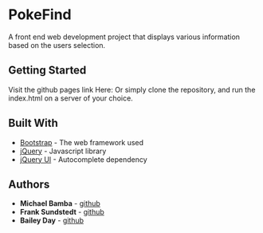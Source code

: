 # PokeFind

A front end web development project that displays various information based on the users selection.

## Getting Started

Visit the github pages link Here: 
Or simply clone the repository, and run the index.html on a server of your choice.

## Built With

* [Bootstrap](https://getbootstrap.com/) - The web framework used
* [jQuery](https://jquery.com/) - Javascript library
* [jQuery UI](https://jqueryui.com/) - Autocomplete dependency


## Authors

* **Michael Bamba** -  [github](https://github.com/MichaelBamba)
* **Frank Sundstedt** -  [github](https://github.com/fsundstedt)
* **Bailey Day** -  [github](https://github.com/BaileyDay)
